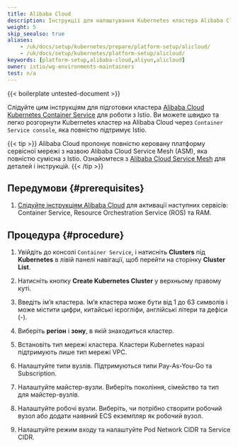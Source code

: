 ```yaml
---
title: Alibaba Cloud
description: Інструкції для налаштування Kubernetes кластера Alibaba Cloud для Istio.
weight: 5
skip_seealso: true
aliases:
    - /uk/docs/setup/kubernetes/prepare/platform-setup/alicloud/
    - /uk/docs/setup/kubernetes/platform-setup/alicloud/
keywords: [platform-setup,alibaba-cloud,aliyun,alicloud]
owner: istio/wg-environments-maintainers
test: n/a
---
```


{{< boilerplate untested-document >}}

Слідуйте цим інструкціям для підготовки кластера [Alibaba Cloud Kubernetes Container Service](https://www.alibabacloud.com/product/kubernetes) для роботи з Istio. Ви можете швидко та легко розгорнути Kubernetes кластер на Alibaba Cloud через `Container Service console`, яка повністю підтримує Istio.

{{< tip >}}
Alibaba Cloud пропонує повністю керовану платформу сервісної мережі з назвою Alibaba Cloud Service Mesh (ASM), яка повністю сумісна з Istio. Ознайомтеся з [Alibaba Cloud Service Mesh](https://www.alibabacloud.com/help/doc-detail/147513.htm) для деталей і інструкцій.
{{< /tip >}}

## Передумови {#prerequisites}

1. [Слідуйте інструкціям Alibaba Cloud](https://www.alibabacloud.com/help/doc-detail/95108.htm) для активації наступних сервісів: Container Service, Resource Orchestration Service (ROS) та RAM.

## Процедура {#procedure}

1. Увійдіть до консолі `Container Service`, і натисніть **Clusters** під **Kubernetes** в лівій панелі навігації, щоб перейти на сторінку **Cluster List**.

1. Натисніть кнопку **Create Kubernetes Cluster** у верхньому правому куті.

1. Введіть імʼя кластера. Імʼя кластера може бути від 1 до 63 символів і може містити цифри, китайські ієрогліфи, англійські літери та дефіси (-).

1. Виберіть **регіон** і **зону**, в якій знаходиться кластер.

1. Встановіть тип мережі кластера. Кластери Kubernetes наразі підтримують лише тип мережі VPC.

1. Налаштуйте типи вузлів. Підтримуються типи Pay-As-You-Go та Subscription.

1. Налаштуйте майстер-вузли. Виберіть покоління, сімейство та тип для майстер-вузлів.

1. Налаштуйте робочі вузли. Виберіть, чи потрібно створити робочий вузол або додати наявний ECS екземпляр як робочий вузол.

1. Налаштуйте режим входу та налаштуйте Pod Network CIDR та Service CIDR.
